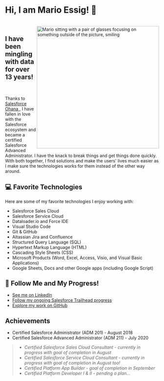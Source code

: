 <!-- **vsxrmv/vsxrmv** is a ✨ _special_ ✨ repository because its `README.md` (this file) appears on your GitHub profile. -->

# Hi, I am Mario Essig! :panda_face:

<br>

<img align="right" width="400" src="https://github.com/vsxrmv/vsxrmv/blob/master/FocusMario.jpg" alt="Mario sitting with a pair of glasses focusing on something outside of the picture, smiling">

## I have been mingling with data for over 13 years!

<br>

Thanks to <a href="https://www.salesforce.com/video/288760/#:~:text=Salesforce%20Ohana%20is%20a%20support,another%2C%20and%20have%20fun%20together!">Salesforce Ohana </a>, I have fallen in love with the Salesforce ecosystem and became a certified Salesforce Advanced Administrator. I have the knack to break things and get things done quickly. With both together, I find solutions and make the users' lives much easier as I make sure the technologies works for them instead of the other way around.

## :computer:  Favorite Technologies
Here are some of my favorite technologies I enjoy working with:
* Salesforce Sales Cloud
* Salesforce Service Cloud
* Dataloader.io and Force IDE
* Visual Studio Code
* Git & GitHub
* Altassian Jira and Confluence
* Structured Query Language (SQL)
* Hypertext Markup Language (HTML)
* Cascading Style Sheets (CSS)
* Microsoft Products (Word, Excel, Access, Visio, and Visual Basic Applications) 
* Google Sheets, Docs and other Google apps (including Google Script)

## :eyes:  Follow Me and My Progress!
* [See me on LinkedIn](https://www.linkedin.com/in/marioessig/)
* [Follow my ongoing Salesforce Trailhead progress](https://trailblazer.me/id/geekpanda)
* [Explore my work on GitHub](https://github.com/vsxrmv)

## Achievements
* Certified Salesforce Administrator (ADM 201) - August 2018
* Certified Salesforce Advanced Administrator (ADM 211) - July 2020
>* *Certified Salesforce Sales Cloud Consultant - currently in progress with goal of completion in August*
>* *Certified Salesforce Service Cloud Consultant - currently in progress with goal of completion in August too!*
>* *Certified Platform App Builder - goal of completion in September*
>* *Certified Platform Developer I & II - pending a plan...*

